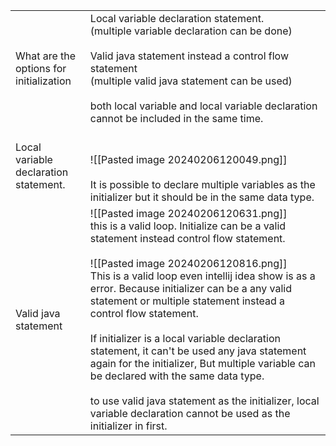 |                                             |                                                                                                                                                                                                                                                                                                                                                                                                                                                                                                                                                                                                                                                                                       |
| ------------------------------------------- | ------------------------------------------------------------------------------------------------------------------------------------------------------------------------------------------------------------------------------------------------------------------------------------------------------------------------------------------------------------------------------------------------------------------------------------------------------------------------------------------------------------------------------------------------------------------------------------------------------------------------------------------------------------------------------------- |
| What are the options for <br>initialization | Local variable declaration statement.<br>(multiple variable declaration can  be done)<br><br>Valid java statement instead a control flow statement<br>(multiple valid java statement can be used)<br><br>both local variable and local variable declaration cannot be included in the same time.<br>                                                                                                                                                                                                                                                                                                                                                                                  |
| Local variable <br>declaration statement.   | <br><br>![[Pasted image 20240206120049.png]]<br><br>It is possible to declare multiple variables as the initializer but it should be in the same data type.                                                                                                                                                                                                                                                                                                                                                                                                                                                                                                                           |
| Valid java statement                        | ![[Pasted image 20240206120631.png]]<br>this is a valid loop. Initialize can be a valid statement instead control flow statement.<br><br>![[Pasted image 20240206120816.png]]<br>This is a valid loop even intellij idea show is as a error. Because initializer can be a any valid  statement or multiple statement instead a control flow statement.<br><br>If initializer is a  local variable declaration statement, it can't be used any java statement again for the initializer,  But multiple variable can be declared with the same data type.<br><br>to use valid java statement as the initializer, local variable declaration cannot be used as the initializer in first. |
